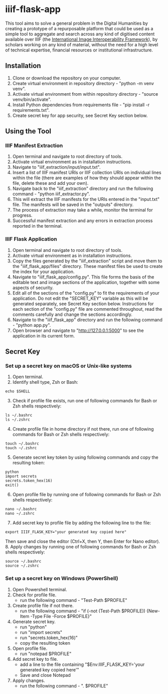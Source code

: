 # iiif-flask-app

This tool aims to solve a general problem in the Digital Humanities by creating a prototype of a repurposable platform that could be used as a simple tool to aggregate and search across any kind of digitised content available over IIIF (the [International Image Interoperability Framework](https://iiif.io/)), by scholars working on any kind of material, without the need for a high level of technical expertise, financial resources or institutional infrastructure.

## Installation

1. Clone or download the repository on your computer.
2. Create virtual environment in repository directory - "python -m venv venv".
3. Activate virtual environment from within repository directory - "source venv/bin/activate".
4. Install Python dependencies from requirements file - "pip install -r requirements.txt".
5. Create secret key for app security, see Secret Key section below.

## Using the Tool

### IIIF Manifest Extraction

1. Open terminal and navigate to root directory of tools.
2. Activate virtual environment as in installation instructions.
3. Navigate to "iiif_extraction/input/input.txt".
4. Insert a list of IIIF manifest URIs or IIIF collection URIs on individual lines within the file (there are examples of how they should appear within the file, delete these and add your own).
5. Navigate back to the "iiif_extraction" directory and run the following command - "python iiif_extractor.py".
6. This will extract the IIIF manifests for the URIs entered in the "input.txt" file. The manifests will be saved in the "outputs" directory.
7. The process of extraction may take a while, monitor the terminal for progress.
8. Successful manifest extraction and any errors in extraction process reported in the terminal.

### IIIF Flask Application

1. Open terminal and navigate to root directory of tools.
2. Activate virtual environment as in installation instructions.
3. Copy the files generated by the "iiif_extraction" script and move them to the "iiif_flask_app/files" directory. These manifest files be used to create the index for your application.
4. Navigate to "iiif_flask_app/config.py". This file forms the basis of the editable text and image sections of the application, together with some aspects of security.
5. Edit all of the sections of the "config.py" to fit the requirements of your application. Do not edit the "SECRET_KEY" variable as this will be generated separately, see Secret Key section below. Instructions for each section of the "config.py" file are commented throughout, read the comments carefully and change the sections accordingly.
6. Navigate to the "iiif_flask_app" directory and run the following command - "python app.py".  
7. Open browser and navigate to "http://127.0.0.1:5000" to see the application in its current form.

## Secret Key

### Set up a secret key on macOS or Unix-like systems

1. Open terminal.
2. Identify shell type, Zsh or Bash:
```
echo $SHELL
```
3. Check if profile file exists, run one of following commands for Bash or Zsh shells respectively:
```
ls ~/.bashrc
ls ~/.zshrc
```
4. Create profile file in home directory if not there, run one of following commands for Bash or Zsh shells respectively:
```
touch ~/.bashrc
touch ~/.zshrc
```
5. Generate secret key token by using following commands and copy the resulting token:
```
python
import secrets
secrets.token_hex(16)
exit()
```
6. Open profile file by running one of following commands for Bash or Zsh shells respectively:
```
nano ~/.bashrc
nano ~/.zshrc
```
7. Add secret key to profile file by adding the following line to the file:
```
export IIIF_FLASK_KEY="your generated key copied here"
```
Then save and close the editor (Ctrl+X, then Y, then Enter for Nano editor).
8. Apply changes by running one of following commands for Bash or Zsh shells respectively:
``` 
source ~/.bashrc
source ~/.zshrc
```

### Set up a secret key on Windows (PowerShell)

1. Open Powershell terminal.
2. Check for profile file.
    - run the following command - "Test-Path $PROFILE"
3. Create profile file if not there.
    - run the following command - "if (-not (Test-Path $PROFILE)) {New-Item -Type File -Force $PROFILE}"
4. Generate secret key.
    - run "python"
    - run "import secrets"
    - run "secrets.token_hex(16)"
    - copy the resulting token
5. Open profile file.
    - run "notepad $PROFILE"
6. Add secret key to file.
    - add a line to the file containing "$Env:IIIF_FLASK_KEY='your generated key copied here'"
    - Save and close Notepad
7. Apply changes.
    - run the following command - ". $PROFILE"
